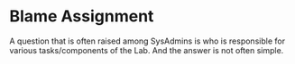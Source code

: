 # Blame Assignment

A question that is often raised among SysAdmins is who is responsible for various tasks/components of the Lab.  And the answer is not often simple.

